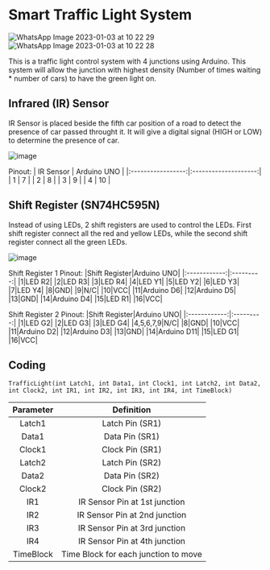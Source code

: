 # Smart Traffic Light System
![WhatsApp Image 2023-01-03 at 10 22 29](https://user-images.githubusercontent.com/100681513/210292681-e2b9312b-ab8c-494c-84d8-53709af9cb3a.jpeg=228x171)![WhatsApp Image 2023-01-03 at 10 22 28](https://user-images.githubusercontent.com/100681513/210292704-9d4a4e44-7977-4403-a994-da5eaf0ef486.jpeg=228x171)


This is a traffic light control system with 4 junctions using Arduino. This system will allow the junction with highest density (Number of times waiting * number of cars) to have the green light on. 
 
## Infrared (IR) Sensor 
IR Sensor is placed beside the fifth car position of a road to detect the presence of car passed throught it. It will give a digital signal (HIGH or LOW) to determine the presence of car. 

![image](https://user-images.githubusercontent.com/100681513/210291321-d9f90dd8-be33-491c-974a-71a90d0c1902.png)


Pinout:
|    IR Sensor      |      Arduino UNO     |
|:-----------------:|:--------------------:|
|        1          |           7          |
|        2          |           8          |
|        3          |           9          |
|        4          |           10         |

## Shift Register (SN74HC595N)
Instead of using LEDs, 2 shift registers are used to control the LEDs. First shift register connect all the red and yellow LEDs, while the second shift register connect all the green LEDs.

![image](https://user-images.githubusercontent.com/100681513/210291275-f45a44ec-d376-47c0-bc35-c9e8260d7591.png)

Shift Register 1 Pinout:
|Shift Register|Arduino UNO|
|:------------:|:---------:|
|1|LED R2|
|2|LED R3|
|3|LED R4|
|4|LED Y1|
|5|LED Y2|
|6|LED Y3|
|7|LED Y4|
|8|GND|
|9|N/C|
|10|VCC|
|11|Arduino D6|
|12|Arduino D5|
|13|GND|
|14|Arduino D4|
|15|LED R1|
|16|VCC|

Shift Register 2 Pinout:
|Shift Register|Arduino UNO|
|:------------:|:---------:|
|1|LED G2|
|2|LED G3|
|3|LED G4|
|4,5,6,7,9|N/C|
|8|GND|
|10|VCC|
|11|Arduino D2|
|12|Arduino D3|
|13|GND|
|14|Arduino D11|
|15|LED G1|
|16|VCC|

## Coding
```Arduino
TrafficLight(int Latch1, int Data1, int Clock1, int Latch2, int Data2, int Clock2, int IR1, int IR2, int IR3, int IR4, int TimeBlock)
```
|Parameter|Definition|
|:------------:|:---------:|
|Latch1|Latch Pin (SR1)|
|Data1|Data Pin (SR1)|
|Clock1|Clock Pin (SR1)|
|Latch2|Latch Pin (SR2)|
|Data2|Data Pin (SR2)|
|Clock2|Clock Pin (SR2)|
|IR1|IR Sensor Pin at 1st junction|
|IR2|IR Sensor Pin at 2nd junction|
|IR3|IR Sensor Pin at 3rd junction|
|IR4|IR Sensor Pin at 4th junction|
|TimeBlock|Time Block for each junction to move|

